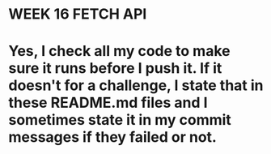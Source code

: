 # WEEK 16 FETCH API

# Yes, I check all my code to make sure it runs before I push it. If it doesn't for a challenge, I state that in these README.md files and I sometimes state it in my commit messages if they failed or not.